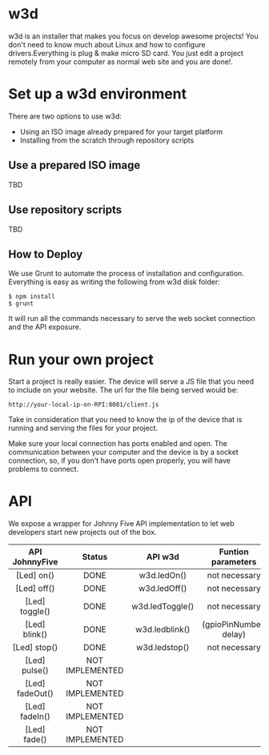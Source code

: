 w3d
===

w3d is an installer that makes you focus on develop awesome projects!
You don't need to know much about Linux and how to configure drivers.Everything
is plug & make micro SD card. You just edit a project remotely from your
computer as normal web site and you are done!.

# Set up a w3d environment

There are two options to use w3d:

* Using an ISO image already prepared for your target platform
* Installing from the scratch through repository scripts

## Use a prepared ISO image

TBD

## Use repository scripts

TBD

## How to Deploy

We use Grunt to automate the process of installation and configuration.
Everything is easy as writing the following from w3d disk folder:

```
$ npm install
$ grunt
```

It will run all the commands necessary to serve the web socket connection and
the API exposure.

# Run your own project

Start a project is really easier. The device will serve a JS file that you
need to include on your website. The url for the file being served would be:

```
http://your-local-ip-on-RPI:8081/client.js
```

Take in consideration that you need to know the ip of the device that is running
and serving the files for your project.

Make sure your local connection has ports enabled and open. The communication
between your computer and the device is by a socket connection, so, if you
don't have ports open properly, you will have problems to connect.

# API

We expose a wrapper for Johnny Five API implementation to let web developers
start new projects out of the box.

| API JohnnyFive  | Status            | API w3d               | Funtion parameters     |
|:---------------:|:-----------------:|:---------------------:|:----------------------:|
| [Led] on()      | DONE              | w3d.ledOn()           | not necessary          |
| [Led] off()     | DONE              | w3d.ledOff()          | not necessary          |
| [Led] toggle()  | DONE              | w3d.ledToggle()       | not necessary          |
| [Led] blink()   | DONE              | w3d.ledblink()        | (gpioPinNumber, delay) |
| [Led] stop()    | DONE              | w3d.ledstop()         | not necessary          |
| [Led] pulse()   | NOT IMPLEMENTED   |                       |                        |
| [Led] fadeOut() | NOT IMPLEMENTED   |                       |                        |
| [Led] fadeIn()  | NOT IMPLEMENTED   |                       |                        |
| [Led] fade()    | NOT IMPLEMENTED   |                       |                        |
